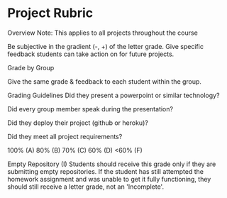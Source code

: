 # Project Rubric

Overview
Note: This applies to all projects throughout the course

Be subjective in the gradient (-, +) of the letter grade. Give specific feedback students can take action on for future projects.

Grade by Group

Give the same grade & feedback to each student within the group.

Grading Guidelines
Did they present a powerpoint or similar technology?

Did every group member speak during the presentation?

Did they deploy their project (github or heroku)?

Did they meet all project requirements?

100% (A)
80% (B)
70% (C)
60% (D)
&lt;60% (F)

Empty Repository (I)
Students should receive this grade only if they are submitting empty repositories. If the student has still attempted the homework assignment and was unable to get it fully functioning, they should still receive a letter grade, not an 'Incomplete'.
